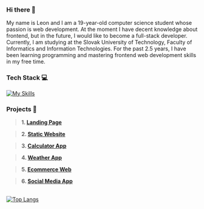 ### Hi there 👋
My name is Leon and I am a 19-year-old computer science student whose passion is web development. At the moment I have decent knowledge about frontend, but in the future, I would like to become a full-stack developer. Currently, I am studying at the Slovak University of Technology, Faculty of Informatics and Information Technologies. For the past 2.5 years, I have been learning programming and mastering frontend web development skills in my free time.

### Tech Stack 💻
[![My Skills](https://skillicons.dev/icons?i=html,css,bootstrap,sass,js,ts,react,mui,firebase,figma&perline=10)](https://skillicons.dev)

### Projects 📂
> **1. [Landing Page](https://github.com/radoleon/projects/tree/main/project%201%20-%20landing%20page)**

> **2. [Static Website](https://github.com/radoleon/projects/tree/main/project%202%20-%20static%20website)**

> **3. [Calculator App](https://github.com/radoleon/projects/tree/main/project%203%20-%20calculator%20app)**

> **4. [Weather App](https://github.com/radoleon/projects/tree/main/project%204%20-%20weather%20app)**

> **5. [Ecommerce Web](https://github.com/radoleon/projects/tree/main/project%205%20-%20ecommerce%20web)**

> **6. [Social Media App](https://github.com/radoleon/projects/tree/main/project%206%20-%20social%20media%20app)**

\
[![Top Langs](https://github-readme-stats.vercel.app/api/top-langs/?username=radoleon&theme=github_dark_dimmed&hide=tex)](https://github.com/anuraghazra/github-readme-stats)
